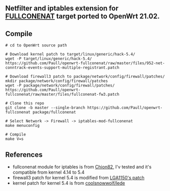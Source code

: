 ## Netfilter and iptables extension for [FULLCONENAT](https://github.com/Chion82/netfilter-full-cone-nat) target ported to OpenWrt 21.02.

Compile
---
```
# cd to OpenWrt source path

# Download kernel patch to target/linux/generic/hack-5.4/
wget -P target/linux/generic/hack-5.4/ https://github.com/Paull/openwrt-fullconenat/raw/master/files/952-net-conntrack-events-support-multiple-registrant.patch

# Download firewall3 patch to package/network/config/firewall/patches/
mkdir package/network/config/firewall/patches
wget -P package/network/config/firewall/patches/ https://github.com/Paull/openwrt-fullconenat/raw/master/files/fullconenat-fw3.patch

# Clone this repo
git clone -b master --single-branch https://github.com/Paull/openwrt-fullconenat package/fullconenat

# Select Network -> Firewall -> iptables-mod-fullconenat
make menuconfig

# Compile
make V=s
```

References
---
- fullconenat module for iptables is from [Chion82](https://github.com/Chion82/netfilter-full-cone-nat), I'v tested and it's compatible from kernel 4.14 to 5.4
- firewall3 patch for kernel 5.4 is modified from [LGA1150's patch](https://github.com/LGA1150/fullconenat-fw3-patch)
- kernel patch for kernel 5.4 is from [coolsnowwolf/lede](https://github.com/coolsnowwolf/lede/blob/master/target/linux/generic/hack-5.4/952-net-conntrack-events-support-multiple-registrant.patch)
